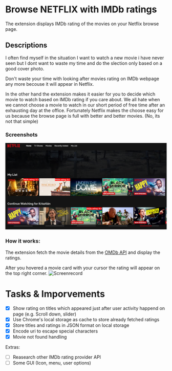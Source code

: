 # Browse NETFLIX with IMDb ratings 
The extension displays IMDb rating of the movies on your Netflix browse page. 

## Descriptions
I often find myself in the situation I want to watch a new movie i have never seen but I dont want to waste my time and do the slection only based on a good cover photo.

Don't waste your time with looking after movies rating on IMDb webpage any more becouse it will appear in Netflix. 

In the other hand the extension makes it easier for you to decide which movie to watch based on IMDb rating if you care about. 
We all hate when we cannot choose a movie to watch in our short period of free time after an exhausting day at the office. Fortunately Netflix makes the choose easy for us because the browse page is full with better and better movies. (No, its not that simple)

### Screenshots
![Screenshot](resources/capture.PNG)

### How it works:
The extension fetch the movie details from the [OMDb API](https://www.omdbapi.com/) and display the ratings.

After you hovered a movie card with your cursor the rating will appear on the top right corner. 
![Screenrecord](resources/capture.gif)

# Tasks & Imporvements

- [x] Show rating on titles which appeared just after user activity happend on page (e.g. Scroll down, slider)
- [x] Use Chrome's local storage as cache to store already fetched ratings
- [X] Store titles and ratings in JSON format on local storage
- [X] Encode uri to escape special characters
- [X] Movie not found handling

Extras:
- [ ] Reasearch other IMDb rating provider API
- [ ] Some GUI (Icon, menu, user options)
